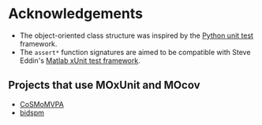 # Acknowledgements

- The object-oriented class structure was inspired by the [Python unit test] framework.
- The `assert*` function signatures are aimed to be compatible with Steve Eddin's [Matlab xUnit test framework].

## Projects that use MOxUnit and MOcov 

- [CoSMoMVPA](https://github.com/CoSMoMVPA/CoSMoMVPA)
- [bidspm](https://github.com/cpp-lln-lab/bidspm)

<!--  -->

[Python unit test]: https://docs.python.org/2.6/library/unittest.html
[Matlab xUnit test framework]: http://it.mathworks.com/matlabcentral/fileexchange/22846-matlab-xunit-test-framework
